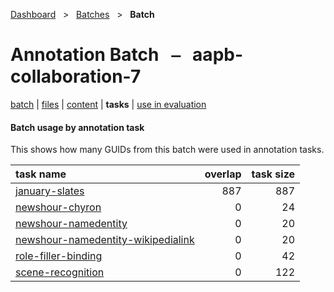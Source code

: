 [Dashboard](../../index.md)  &nbsp; > &nbsp; [Batches](../index.md)  &nbsp; > &nbsp; **Batch** 

# Annotation Batch &nbsp; ⎯ &nbsp; aapb-collaboration-7

[batch](index.md) | [files](files.md) | [content](content.md) | **tasks** | [use in evaluation](evaluation.md) 

#### Batch usage by annotation task

This shows how many GUIDs from this batch were used in annotation tasks.

| task name | overlap | task size |
| :------ | ------: | ------: |
| [january-slates](../../tasks/january-slates/index.md) | 887 | 887 |
| [newshour-chyron](../../tasks/newshour-chyron/index.md) | 0 | 24 |
| [newshour-namedentity](../../tasks/newshour-namedentity/index.md) | 0 | 20 |
| [newshour-namedentity-wikipedialink](../../tasks/newshour-namedentity-wikipedialink/index.md) | 0 | 20 |
| [role-filler-binding](../../tasks/role-filler-binding/index.md) | 0 | 42 |
| [scene-recognition](../../tasks/scene-recognition/index.md) | 0 | 122 |
